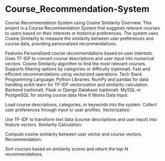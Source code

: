# Course_Recommendation-System
Course Recommendation System using Cosine Similarity
Overview:
This project is a Course Recommendation System that suggests relevant courses to users based on their interests or historical preferences. The system uses Cosine Similarity to measure the similarity between user preferences and course data, providing personalized recommendations.

Features
Personalized course recommendations based on user interests.
Uses TF-IDF to convert course descriptions and user input into numerical vectors.
Cosine Similarity algorithm to find the most relevant courses.
Supports filtering options by categories or difficulty (optional).
Fast and efficient recommendations using vectorized operations.
Tech Stack
Programming Language: Python
Libraries:
NumPy and pandas for data handling
scikit-learn for TF-IDF vectorization and similarity calculation
Backend (optional): Flask or Django
Database (optional): MySQL or PostgreSQL for storing course data
How It Works
Data Input:

Load course descriptions, categories, or keywords into the system.
Collect user preferences through input or user profiles.
Vectorization:

Use TF-IDF to transform text data (course descriptions and user input) into feature vectors.
Similarity Calculation:

Compute cosine similarity between user vector and course vectors.
Recommendation:

Sort courses based on similarity scores and return the top-N recommendations.
